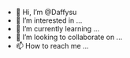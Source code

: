 - 👋 Hi, I’m @Daffysu
- 👀 I’m interested in ...
- 🌱 I’m currently learning ...
- 💞️ I’m looking to collaborate on ...
- 📫 How to reach me ...

<!---
Daffysu/Daffysu is a ✨ special ✨ repository because its `README.md` (this file) appears on your GitHub profile.
You can click the Preview link to take a look at your changes.
--->
